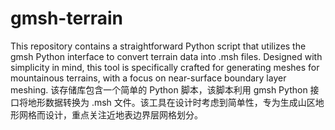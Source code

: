 # gmsh-terrain
This repository contains a straightforward Python script that utilizes the gmsh Python interface to convert terrain data into .msh files. Designed with simplicity in mind, this tool is specifically crafted for generating meshes for mountainous terrains, with a focus on near-surface boundary layer meshing.
该存储库包含一个简单的 Python 脚本，该脚本利用 gmsh Python 接口将地形数据转换为 .msh 文件。该工具在设计时考虑到简单性，专为生成山区地形网格而设计，重点关注近地表边界层网格划分。
